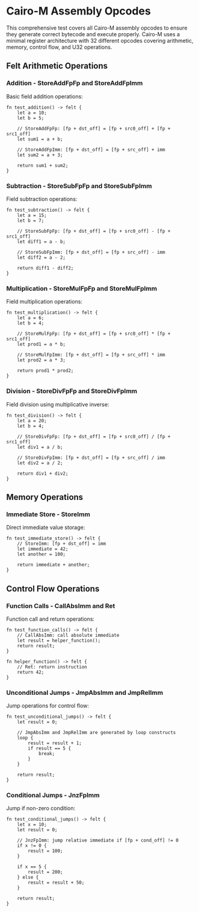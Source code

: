 # Cairo-M Assembly Opcodes

This comprehensive test covers all Cairo-M assembly opcodes to ensure they
generate correct bytecode and execute properly. Cairo-M uses a minimal register
architecture with 32 different opcodes covering arithmetic, memory, control
flow, and U32 operations.

## Felt Arithmetic Operations

### Addition - StoreAddFpFp and StoreAddFpImm

Basic field addition operations:

```cairo-m
fn test_addition() -> felt {
    let a = 10;
    let b = 5;

    // StoreAddFpFp: [fp + dst_off] = [fp + src0_off] + [fp + src1_off]
    let sum1 = a + b;

    // StoreAddFpImm: [fp + dst_off] = [fp + src_off] + imm
    let sum2 = a + 3;

    return sum1 + sum2;
}
```

### Subtraction - StoreSubFpFp and StoreSubFpImm

Field subtraction operations:

```cairo-m
fn test_subtraction() -> felt {
    let a = 15;
    let b = 7;

    // StoreSubFpFp: [fp + dst_off] = [fp + src0_off] - [fp + src1_off]
    let diff1 = a - b;

    // StoreSubFpImm: [fp + dst_off] = [fp + src_off] - imm
    let diff2 = a - 2;

    return diff1 - diff2;
}
```

### Multiplication - StoreMulFpFp and StoreMulFpImm

Field multiplication operations:

```cairo-m
fn test_multiplication() -> felt {
    let a = 6;
    let b = 4;

    // StoreMulFpFp: [fp + dst_off] = [fp + src0_off] * [fp + src1_off]
    let prod1 = a * b;

    // StoreMulFpImm: [fp + dst_off] = [fp + src_off] * imm
    let prod2 = a * 3;

    return prod1 * prod2;
}
```

### Division - StoreDivFpFp and StoreDivFpImm

Field division using multiplicative inverse:

```cairo-m
fn test_division() -> felt {
    let a = 20;
    let b = 4;

    // StoreDivFpFp: [fp + dst_off] = [fp + src0_off] / [fp + src1_off]
    let div1 = a / b;

    // StoreDivFpImm: [fp + dst_off] = [fp + src_off] / imm
    let div2 = a / 2;

    return div1 + div2;
}
```

## Memory Operations

### Immediate Store - StoreImm

Direct immediate value storage:

```cairo-m
fn test_immediate_store() -> felt {
    // StoreImm: [fp + dst_off] = imm
    let immediate = 42;
    let another = 100;

    return immediate + another;
}
```

<!--
### Double Dereference - StoreDoubleDerefFp

Indirect memory access through pointer:

```cairo-m
//! ignore: Deref operator not implemented yet
fn test_double_deref() -> felt {
    let value = 123;
    let ptr = &value;

    // StoreDoubleDerefFp: [fp + dst_off] = [[fp + base_off] + offset]
    let deref_value = *ptr;

    return deref_value;
}
``` -->

## Control Flow Operations

### Function Calls - CallAbsImm and Ret

Function call and return operations:

```cairo-m
fn test_function_calls() -> felt {
    // CallAbsImm: call absolute immediate
    let result = helper_function();
    return result;
}

fn helper_function() -> felt {
    // Ret: return instruction
    return 42;
}
```

### Unconditional Jumps - JmpAbsImm and JmpRelImm

Jump operations for control flow:

```cairo-m
fn test_unconditional_jumps() -> felt {
    let result = 0;

    // JmpAbsImm and JmpRelImm are generated by loop constructs
    loop {
        result = result + 1;
        if result == 5 {
            break;
        }
    }

    return result;
}
```

### Conditional Jumps - JnzFpImm

Jump if non-zero condition:

```cairo-m
fn test_conditional_jumps() -> felt {
    let x = 10;
    let result = 0;

    // JnzFpImm: jump relative immediate if [fp + cond_off] != 0
    if x != 0 {
        result = 100;
    }

    if x == 5 {
        result = 200;
    } else {
        result = result + 50;
    }

    return result;
}
```

<!-- TODO: investigate & fix those failures. -->

<!-- ## U32 Arithmetic Operations

### U32 Addition - U32StoreAddFpFp and U32StoreAddFpImm

32-bit unsigned integer addition:

```cairo-m
fn test_u32_addition() -> u32 {
    let a: u32 = 100;
    let b: u32 = 50;

    // U32StoreAddFpFp: u32([fp + dst_off], [fp + dst_off + 1]) = u32([fp + src0_off], [fp + src0_off + 1]) + u32([fp + src1_off], [fp + src1_off + 1])
    let sum1: u32 = a + b;

    // U32StoreAddFpImm: u32([fp + dst_off], [fp + dst_off + 1]) = u32([fp + src_off], [fp + src_off + 1]) + u32(imm_lo, imm_hi)
    let sum2: u32 = a + 25;

    return sum1 + sum2;
}
```

### U32 Subtraction - U32StoreSubFpFp and U32StoreSubFpImm

32-bit unsigned integer subtraction:

```cairo-m
fn test_u32_subtraction() -> u32 {
    let a: u32 = 200;
    let b: u32 = 75;

    // U32StoreSubFpFp: u32([fp + dst_off], [fp + dst_off + 1]) = u32([fp + src0_off], [fp + src0_off + 1]) - u32([fp + src1_off], [fp + src1_off + 1])
    let diff1: u32 = a - b;

    // U32StoreSubFpImm: u32([fp + dst_off], [fp + dst_off + 1]) = u32([fp + src_off], [fp + src_off + 1]) - u32(imm_lo, imm_hi)
    let diff2: u32 = a - 50;

    return diff1 - diff2;
}
```

```rust
use std::num::Wrapping;

fn test_u32_subtraction() -> u32 {
    let a: u32 = 200;
    let b: u32 = 75;

    let diff1: u32 = a.wrapping_sub(b);
    let diff2: u32 = a.wrapping_sub(50);

    return diff1.wrapping_sub(diff2);
}
```

### U32 Multiplication - U32StoreMulFpFp and U32StoreMulFpImm

32-bit unsigned integer multiplication:

```cairo-m
fn test_u32_multiplication() -> u32 {
    let a: u32 = 12;
    let b: u32 = 8;

    // U32StoreMulFpFp: u32([fp + dst_off], [fp + dst_off + 1]) = u32([fp + src0_off], [fp + src0_off + 1]) * u32([fp + src1_off], [fp + src1_off + 1])
    let prod1: u32 = a * b;

    // U32StoreMulFpImm: u32([fp + dst_off], [fp + dst_off + 1]) = u32([fp + src_off], [fp + src_off + 1]) * u32(imm_lo, imm_hi)
    let prod2: u32 = a * 3;

    return prod1 * prod2;
}
```

### U32 Division - U32StoreDivFpFp and U32StoreDivFpImm

32-bit unsigned integer division:

```cairo-m
fn test_u32_division() -> u32 {
    let a: u32 = 100;
    let b: u32 = 5;

    // U32StoreDivFpFp: u32([fp + dst_off], [fp + dst_off + 1]) = u32([fp + src0_off], [fp + src0_off + 1]) / u32([fp + src1_off], [fp + src1_off + 1])
    let div1: u32 = a / b;

    // U32StoreDivFpImm: u32([fp + dst_off], [fp + dst_off + 1]) = u32([fp + src_off], [fp + src_off + 1]) / u32(imm_lo, imm_hi)
    let div2: u32 = a / 4;

    return div1 + div2;
}
```

### U32 Immediate Store - U32StoreImm

Store immediate 32-bit values:

```cairo-m
fn test_u32_immediate_store() -> u32 {
    // U32StoreImm: u32([fp + dst_off], [fp + dst_off + 1]) = u32(imm_lo, imm_hi)
    let immediate: u32 = 0xDEADBEEF;
    let small_val: u32 = 42;

    return immediate + small_val;
}
```

## Complex Opcode Combinations

### Mixed Arithmetic and Control Flow

Combining multiple opcode types in realistic scenarios:

```cairo-m
fn test_mixed_operations() -> u32 {
    let counter: u32 = 0;
    let sum: u32 = 0;
    let multiplier: u32 = 3;

    // Loop combining JnzFpImm, StoreAddFpFp, StoreAddFpImm, StoreMulFpImm
    loop {
        counter = counter + 1u32;
        sum = sum + (counter * multiplier);

        if counter == 5u32 {
            break;
        }
    }

    // Conditional with division
    if sum > 50u32 {
        sum = sum / 2;
    }

    return sum;
}
```

### Function Call Chain

Testing call/return opcodes with parameter passing:

```cairo-m
fn test_call_chain() -> felt {
    let a = 10;
    let b = 20;

    let result = add_and_multiply(a, b, 3);
    return result;
}

fn add_and_multiply(x: felt, y: felt, factor: felt) -> felt {
    let sum = x + y;
    let product = sum * factor;

    return compute_final(product, 5);
}

fn compute_final(value: felt, adjustment: felt) -> felt {
    return value + adjustment;
}
```

### Memory Access Patterns

Testing various memory operation combinations:

```cairo-m
fn test_memory_patterns() -> u32 {
    // Store immediates
    let base_value: u32 = 100;
    let offset: u32 = 5;

    // Arithmetic operations creating intermediate values
    let intermediate1 = base_value * 2u32;
    let intermediate2 = base_value + offset;
    let intermediate3 = intermediate1 - intermediate2;

    // Complex expression combining multiple operations
    let final_result = (intermediate3 + 50u32) / 3u32;

    return final_result;
}
``` -->
